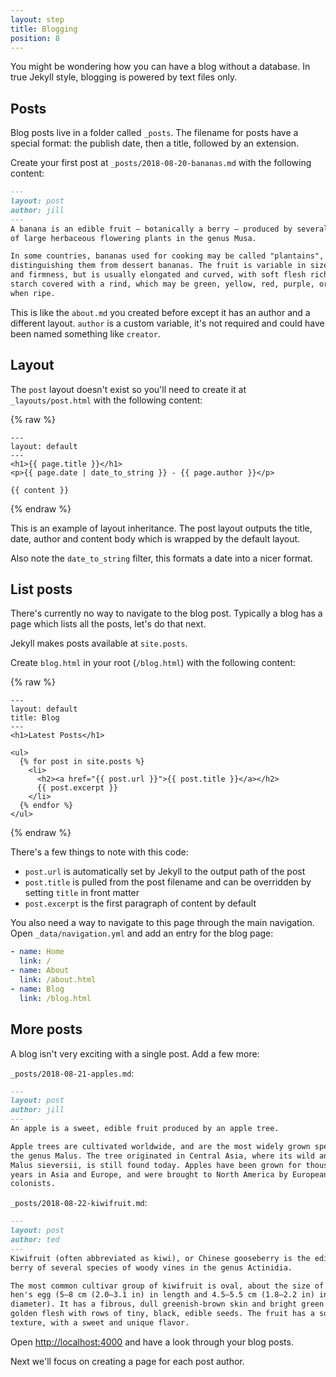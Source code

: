 ```yaml
---
layout: step
title: Blogging
position: 8
---
```

You might be wondering how you can have a blog without a database. In true
Jekyll style, blogging is powered by text files only.

## Posts

Blog posts live in a folder called `_posts`. The filename for posts have a
special format: the publish date, then a title, followed by an extension.

Create your first post at `_posts/2018-08-20-bananas.md` with the
following content:

```markdown
---
layout: post
author: jill
---
A banana is an edible fruit – botanically a berry – produced by several kinds
of large herbaceous flowering plants in the genus Musa.

In some countries, bananas used for cooking may be called "plantains",
distinguishing them from dessert bananas. The fruit is variable in size, color,
and firmness, but is usually elongated and curved, with soft flesh rich in
starch covered with a rind, which may be green, yellow, red, purple, or brown
when ripe.
```

This is like the `about.md` you created before except it has an author and
a different layout. `author` is a custom variable, it's not required and could
have been named something like `creator`.

## Layout

The `post` layout doesn't exist so you'll need to create it at
`_layouts/post.html` with the following content:

{% raw %}
```liquid
---
layout: default
---
<h1>{{ page.title }}</h1>
<p>{{ page.date | date_to_string }} - {{ page.author }}</p>

{{ content }}
```
{% endraw %}

This is an example of layout inheritance. The post layout outputs the title,
date, author and content body which is wrapped by the default layout.

Also note the `date_to_string` filter, this formats a date into a nicer format.

## List posts

There's currently no way to navigate to the blog post. Typically a blog has a
page which lists all the posts, let's do that next.

Jekyll makes posts available at `site.posts`.

Create `blog.html` in your root (`/blog.html`) with the following content:

{% raw %}
```liquid
---
layout: default
title: Blog
---
<h1>Latest Posts</h1>

<ul>
  {% for post in site.posts %}
    <li>
      <h2><a href="{{ post.url }}">{{ post.title }}</a></h2>
      {{ post.excerpt }}
    </li>
  {% endfor %}
</ul>
```
{% endraw %}

There's a few things to note with this code:

* `post.url` is automatically set by Jekyll to the output path of the post
* `post.title` is pulled from the post filename and can be overridden by
setting `title` in front matter
* `post.excerpt` is the first paragraph of content by default

You also need a way to navigate to this page through the main navigation. Open
`_data/navigation.yml` and add an entry for the blog page:

```yaml
- name: Home
  link: /
- name: About
  link: /about.html
- name: Blog
  link: /blog.html
```

## More posts

A blog isn't very exciting with a single post. Add a few more:

`_posts/2018-08-21-apples.md`:

```markdown
---
layout: post
author: jill
---
An apple is a sweet, edible fruit produced by an apple tree.

Apple trees are cultivated worldwide, and are the most widely grown species in
the genus Malus. The tree originated in Central Asia, where its wild ancestor,
Malus sieversii, is still found today. Apples have been grown for thousands of
years in Asia and Europe, and were brought to North America by European
colonists.
```

`_posts/2018-08-22-kiwifruit.md`:

```markdown
---
layout: post
author: ted
---
Kiwifruit (often abbreviated as kiwi), or Chinese gooseberry is the edible
berry of several species of woody vines in the genus Actinidia.

The most common cultivar group of kiwifruit is oval, about the size of a large
hen's egg (5–8 cm (2.0–3.1 in) in length and 4.5–5.5 cm (1.8–2.2 in) in
diameter). It has a fibrous, dull greenish-brown skin and bright green or
golden flesh with rows of tiny, black, edible seeds. The fruit has a soft
texture, with a sweet and unique flavor.
```

Open <a href="http://localhost:4000" target="_blank" data-proofer-ignore>http://localhost:4000</a>
and have a look through your blog posts.

Next we'll focus on creating a page for each post author.
